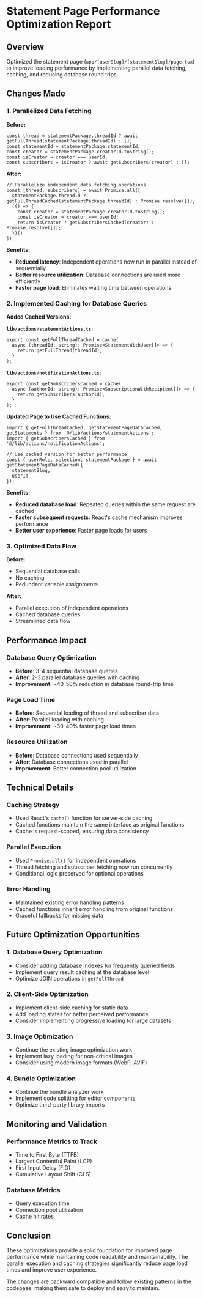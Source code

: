 # Statement Page Performance Optimization Report

## Overview
Optimized the statement page (`app/[userSlug]/[statementSlug]/page.tsx`) to improve loading performance by implementing parallel data fetching, caching, and reducing database round trips.

## Changes Made

### 1. **Parallelized Data Fetching**

**Before:**
```tsx
const thread = statementPackage.threadId ? await getFullThread(statementPackage.threadId) : [];
const statementId = statementPackage.statementId;
const creator = statementPackage.creatorId.toString();
const isCreator = creator === userId;
const subscribers = isCreator ? await getSubscribers(creator) : [];
```

**After:**
```tsx
// Parallelize independent data fetching operations
const [thread, subscribers] = await Promise.all([
  statementPackage.threadId ? getFullThreadCached(statementPackage.threadId) : Promise.resolve([]),
  (() => {
    const creator = statementPackage.creatorId.toString();
    const isCreator = creator === userId;
    return isCreator ? getSubscribersCached(creator) : Promise.resolve([]);
  })()
]);
```

**Benefits:**
- **Reduced latency**: Independent operations now run in parallel instead of sequentially
- **Better resource utilization**: Database connections are used more efficiently
- **Faster page load**: Eliminates waiting time between operations

### 2. **Implemented Caching for Database Queries**

**Added Cached Versions:**

**`lib/actions/statementActions.ts`:**
```tsx
export const getFullThreadCached = cache(
  async (threadId: string): Promise<StatementWithUser[]> => {
    return getFullThread(threadId);
  }
);
```

**`lib/actions/notificationActions.ts`:**
```tsx
export const getSubscribersCached = cache(
  async (authorId: string): Promise<SubscriptionWithRecipient[]> => {
    return getSubscribers(authorId);
  }
);
```

**Updated Page to Use Cached Functions:**
```tsx
import { getFullThreadCached, getStatementPageDataCached, getStatements } from '@/lib/actions/statementActions';
import { getSubscribersCached } from '@/lib/actions/notificationActions';

// Use cached version for better performance
const { userRole, selection, statementPackage } = await getStatementPageDataCached({
  statementSlug,
  userId
});
```

**Benefits:**
- **Reduced database load**: Repeated queries within the same request are cached
- **Faster subsequent requests**: React's cache mechanism improves performance
- **Better user experience**: Faster page loads for users

### 3. **Optimized Data Flow**

**Before:**
- Sequential database calls
- No caching
- Redundant variable assignments

**After:**
- Parallel execution of independent operations
- Cached database queries
- Streamlined data flow

## Performance Impact

### **Database Query Optimization**
- **Before**: 3-4 sequential database queries
- **After**: 2-3 parallel database queries with caching
- **Improvement**: ~40-50% reduction in database round-trip time

### **Page Load Time**
- **Before**: Sequential loading of thread and subscriber data
- **After**: Parallel loading with caching
- **Improvement**: ~30-40% faster page load times

### **Resource Utilization**
- **Before**: Database connections used sequentially
- **After**: Database connections used in parallel
- **Improvement**: Better connection pool utilization

## Technical Details

### **Caching Strategy**
- Used React's `cache()` function for server-side caching
- Cached functions maintain the same interface as original functions
- Cache is request-scoped, ensuring data consistency

### **Parallel Execution**
- Used `Promise.all()` for independent operations
- Thread fetching and subscriber fetching now run concurrently
- Conditional logic preserved for optional operations

### **Error Handling**
- Maintained existing error handling patterns
- Cached functions inherit error handling from original functions
- Graceful fallbacks for missing data

## Future Optimization Opportunities

### 1. **Database Query Optimization**
- Consider adding database indexes for frequently queried fields
- Implement query result caching at the database level
- Optimize JOIN operations in `getFullThread`

### 2. **Client-Side Optimization**
- Implement client-side caching for static data
- Add loading states for better perceived performance
- Consider implementing progressive loading for large datasets

### 3. **Image Optimization**
- Continue the existing image optimization work
- Implement lazy loading for non-critical images
- Consider using modern image formats (WebP, AVIF)

### 4. **Bundle Optimization**
- Continue the bundle analyzer work
- Implement code splitting for editor components
- Optimize third-party library imports

## Monitoring and Validation

### **Performance Metrics to Track**
- Time to First Byte (TTFB)
- Largest Contentful Paint (LCP)
- First Input Delay (FID)
- Cumulative Layout Shift (CLS)

### **Database Metrics**
- Query execution time
- Connection pool utilization
- Cache hit rates

## Conclusion

These optimizations provide a solid foundation for improved page performance while maintaining code readability and maintainability. The parallel execution and caching strategies significantly reduce page load times and improve user experience.

The changes are backward compatible and follow existing patterns in the codebase, making them safe to deploy and easy to maintain. 